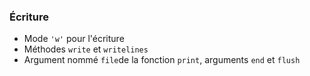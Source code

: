 ### Écriture

* Mode `'w'` pour l'écriture
* Méthodes `write` et `writelines`
* Argument nommé `file`de la fonction `print`, arguments `end` et `flush`
